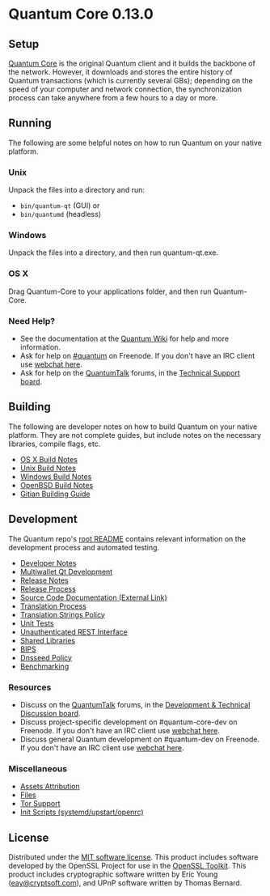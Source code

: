 Quantum Core 0.13.0
=====================

Setup
---------------------
[Quantum Core](http://quantum.org/en/download) is the original Quantum client and it builds the backbone of the network. However, it downloads and stores the entire history of Quantum transactions (which is currently several GBs); depending on the speed of your computer and network connection, the synchronization process can take anywhere from a few hours to a day or more.

Running
---------------------
The following are some helpful notes on how to run Quantum on your native platform.

### Unix

Unpack the files into a directory and run:

- `bin/quantum-qt` (GUI) or
- `bin/quantumd` (headless)

### Windows

Unpack the files into a directory, and then run quantum-qt.exe.

### OS X

Drag Quantum-Core to your applications folder, and then run Quantum-Core.

### Need Help?

* See the documentation at the [Quantum Wiki](https://en.quantum.it/wiki/Main_Page)
for help and more information.
* Ask for help on [#quantum](http://webchat.freenode.net?channels=quantum) on Freenode. If you don't have an IRC client use [webchat here](http://webchat.freenode.net?channels=quantum).
* Ask for help on the [QuantumTalk](https://quantumtalk.org/) forums, in the [Technical Support board](https://quantumtalk.org/index.php?board=4.0).

Building
---------------------
The following are developer notes on how to build Quantum on your native platform. They are not complete guides, but include notes on the necessary libraries, compile flags, etc.

- [OS X Build Notes](build-osx.md)
- [Unix Build Notes](build-unix.md)
- [Windows Build Notes](build-windows.md)
- [OpenBSD Build Notes](build-openbsd.md)
- [Gitian Building Guide](gitian-building.md)

Development
---------------------
The Quantum repo's [root README](/README.md) contains relevant information on the development process and automated testing.

- [Developer Notes](developer-notes.md)
- [Multiwallet Qt Development](multiwallet-qt.md)
- [Release Notes](release-notes.md)
- [Release Process](release-process.md)
- [Source Code Documentation (External Link)](https://dev.visucore.com/quantum/doxygen/)
- [Translation Process](translation_process.md)
- [Translation Strings Policy](translation_strings_policy.md)
- [Unit Tests](unit-tests.md)
- [Unauthenticated REST Interface](REST-interface.md)
- [Shared Libraries](shared-libraries.md)
- [BIPS](bips.md)
- [Dnsseed Policy](dnsseed-policy.md)
- [Benchmarking](benchmarking.md)

### Resources
* Discuss on the [QuantumTalk](https://quantumtalk.org/) forums, in the [Development & Technical Discussion board](https://quantumtalk.org/index.php?board=6.0).
* Discuss project-specific development on #quantum-core-dev on Freenode. If you don't have an IRC client use [webchat here](http://webchat.freenode.net/?channels=quantum-core-dev).
* Discuss general Quantum development on #quantum-dev on Freenode. If you don't have an IRC client use [webchat here](http://webchat.freenode.net/?channels=quantum-dev).

### Miscellaneous
- [Assets Attribution](assets-attribution.md)
- [Files](files.md)
- [Tor Support](tor.md)
- [Init Scripts (systemd/upstart/openrc)](init.md)

License
---------------------
Distributed under the [MIT software license](http://www.opensource.org/licenses/mit-license.php).
This product includes software developed by the OpenSSL Project for use in the [OpenSSL Toolkit](https://www.openssl.org/). This product includes
cryptographic software written by Eric Young ([eay@cryptsoft.com](mailto:eay@cryptsoft.com)), and UPnP software written by Thomas Bernard.
